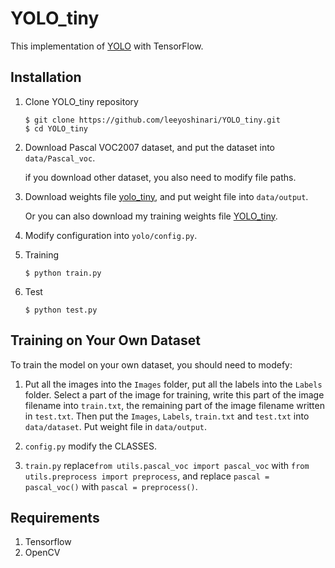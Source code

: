 # YOLO_tiny

This implementation of [YOLO](https://arxiv.org/pdf/1506.02640.pdf) with TensorFlow.

## Installation
1. Clone YOLO_tiny repository
	```Shell
	$ git clone https://github.com/leeyoshinari/YOLO_tiny.git
    $ cd YOLO_tiny
	```

2. Download Pascal VOC2007 dataset, and put the dataset into `data/Pascal_voc`.

   if you download other dataset, you also need to modify file paths.

3. Download weights file [yolo_tiny](https://drive.google.com/file/d/0B-yiAeTLLamRekxqVE01Yi1RRlk/view?usp=sharing), and put weight file into `data/output`.

   Or you can also download my training weights file [YOLO_tiny](https://pan.baidu.com/s/1Xf-YEAHj2PJ35ImDR-Tthw).

4. Modify configuration into `yolo/config.py`.

5. Training
	```Shell
	$ python train.py
	```

6. Test
	```Shell
	$ python test.py
	```

## Training on Your Own Dataset
To train the model on your own dataset, you should need to modefy:

1. Put all the images into the `Images` folder, put all the labels into the `Labels` folder. Select a part of the image for training, write this part of the image filename into `train.txt`, the remaining part of the image filename written in `test.txt`. Then put the `Images`, `Labels`, `train.txt` and `test.txt` into `data/dataset`. Put weight file in `data/output`.

2. `config.py` modify the CLASSES.

3. `train.py` replace`from utils.pascal_voc import pascal_voc` with `from utils.preprocess import preprocess`, and replace `pascal = pascal_voc()` with `pascal = preprocess()`.

## Requirements
1. Tensorflow
2. OpenCV

